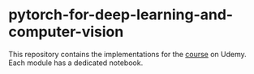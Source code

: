 # pytorch-for-deep-learning-and-computer-vision

This repository contains the implementations for the [course](https://udemy.com/course/pytorch-for-deep-learning-and-computer-vision) on Udemy. Each module has a dedicated notebook.
